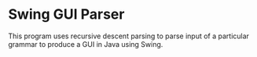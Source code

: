 # Swing GUI Parser
This program uses recursive descent parsing to parse input of a particular grammar to produce a GUI in Java using Swing. 
